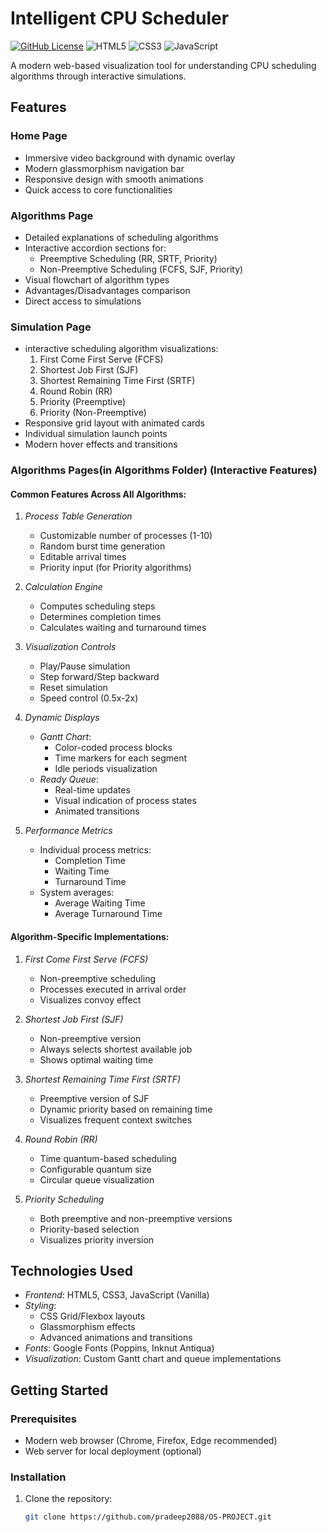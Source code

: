 # Intelligent CPU Scheduler

[![GitHub License](https://img.shields.io/github/license/asish-1611/Intelligent_CPU_Schedular)](https://github.com/asish-1611/Intelligent_CPU_Schedular/blob/main/LICENSE)
![HTML5](https://img.shields.io/badge/HTML5-E34F26?logo=html5&logoColor=white)
![CSS3](https://img.shields.io/badge/CSS3-1572B6?logo=css3&logoColor=white)
![JavaScript](https://img.shields.io/badge/JavaScript-F7DF1E?logo=javascript&logoColor=black)

A modern web-based visualization tool for understanding CPU scheduling algorithms through interactive simulations.

## Features

### Home Page
- Immersive video background with dynamic overlay
- Modern glassmorphism navigation bar
- Responsive design with smooth animations
- Quick access to core functionalities

### Algorithms Page
- Detailed explanations of scheduling algorithms
- Interactive accordion sections for:
  - Preemptive Scheduling (RR, SRTF, Priority)
  - Non-Preemptive Scheduling (FCFS, SJF, Priority)
- Visual flowchart of algorithm types
- Advantages/Disadvantages comparison
- Direct access to simulations

### Simulation Page
- interactive scheduling algorithm visualizations:
  1. First Come First Serve (FCFS)
  2. Shortest Job First (SJF)
  3. Shortest Remaining Time First (SRTF)
  4. Round Robin (RR)
  5. Priority (Preemptive)
  6. Priority (Non-Preemptive)
- Responsive grid layout with animated cards
- Individual simulation launch points
- Modern hover effects and transitions

### Algorithms Pages(in Algorithms Folder) (Interactive Features)
#### Common Features Across All Algorithms:
1. *Process Table Generation*
   - Customizable number of processes (1-10)
   - Random burst time generation
   - Editable arrival times
   - Priority input (for Priority algorithms)

2. *Calculation Engine*
   - Computes scheduling steps
   - Determines completion times
   - Calculates waiting and turnaround times

3. *Visualization Controls*
   - Play/Pause simulation
   - Step forward/Step backward
   - Reset simulation
   - Speed control (0.5x-2x)

4. *Dynamic Displays*
   - *Gantt Chart*:
     - Color-coded process blocks
     - Time markers for each segment
     - Idle periods visualization
   - *Ready Queue*:
     - Real-time updates
     - Visual indication of process states
     - Animated transitions

5. *Performance Metrics*
   - Individual process metrics:
     - Completion Time
     - Waiting Time
     - Turnaround Time
   - System averages:
     - Average Waiting Time
     - Average Turnaround Time

#### Algorithm-Specific Implementations:

1. *First Come First Serve (FCFS)*
   - Non-preemptive scheduling
   - Processes executed in arrival order
   - Visualizes convoy effect

2. *Shortest Job First (SJF)*
   - Non-preemptive version
   - Always selects shortest available job
   - Shows optimal waiting time

3. *Shortest Remaining Time First (SRTF)*
   - Preemptive version of SJF
   - Dynamic priority based on remaining time
   - Visualizes frequent context switches

4. *Round Robin (RR)*
   - Time quantum-based scheduling
   - Configurable quantum size
   - Circular queue visualization

5. *Priority Scheduling*
   - Both preemptive and non-preemptive versions
   - Priority-based selection
   - Visualizes priority inversion

## Technologies Used
- *Frontend*: HTML5, CSS3, JavaScript (Vanilla)
- *Styling*: 
  - CSS Grid/Flexbox layouts
  - Glassmorphism effects
  - Advanced animations and transitions
- *Fonts*: Google Fonts (Poppins, Inknut Antiqua)
- *Visualization*: Custom Gantt chart and queue implementations

## Getting Started

### Prerequisites
- Modern web browser (Chrome, Firefox, Edge recommended)
- Web server for local deployment (optional)

### Installation
1. Clone the repository:
   ```bash
   git clone https://github.com/pradeep2088/OS-PROJECT.git
